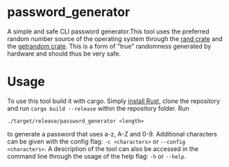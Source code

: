 # password_generator

A simple and safe CLI password generator.This tool uses the preferred random number source of the operating system through the [rand crate](https://github.com/rust-random/rand) and the [getrandom crate](https://github.com/rust-random/getrandom). This is a form of "true" randomness generated by hardware and should thus be very safe. 

# Usage
To use this tool build it with cargo. Simply [install Rust](https://www.rust-lang.org/tools/install), clone the repository and run ```cargo build --release``` within the repository folder. Run 
```
./target/release/password_generator <length>
```
to generate a password that uses a-z, A-Z and 0-9. Additional characters can be given with the config flag: ```-c <characters>``` or ```--config <characters>```. A description  of the tool can also be accessed in the command line through the usage of the help flag: ```-h``` or ```--help```.

